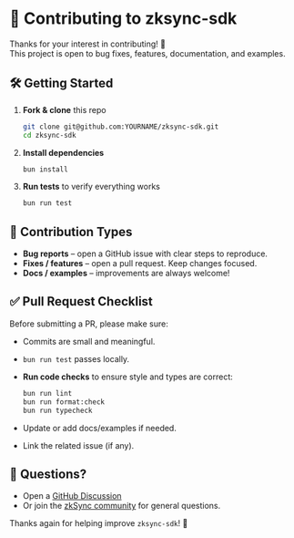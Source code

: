 # 🤝 Contributing to zksync-sdk

Thanks for your interest in contributing! 🎉  
This project is open to bug fixes, features, documentation, and examples.

## 🛠 Getting Started

1. **Fork & clone** this repo

   ```bash
   git clone git@github.com:YOURNAME/zksync-sdk.git
   cd zksync-sdk
   ```

2. **Install dependencies**

   ```bash
   bun install
   ```

3. **Run tests** to verify everything works

   ```bash
   bun run test
   ```

## 📖 Contribution Types

- **Bug reports** – open a GitHub issue with clear steps to reproduce.
- **Fixes / features** – open a pull request. Keep changes focused.
- **Docs / examples** – improvements are always welcome!

## ✅ Pull Request Checklist

Before submitting a PR, please make sure:

- Commits are small and meaningful.
- `bun run test` passes locally.
- **Run code checks** to ensure style and types are correct:

  ```bash
  bun run lint
  bun run format:check
  bun run typecheck
  ```

- Update or add docs/examples if needed.
- Link the related issue (if any).

## 💬 Questions?

- Open a [GitHub Discussion](https://github.com/dutterbutter/zksync-sdk/discussions)
- Or join the [zkSync community](https://x.com/zksync) for general questions.

Thanks again for helping improve `zksync-sdk`! 🚀
